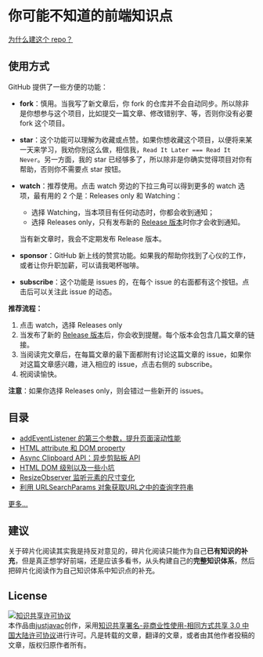 # 你可能不知道的前端知识点

[为什么建这个 repo？](https://github.com/justjavac/the-front-end-knowledge-you-may-not-know/blob/master/archives/000-why.md)

## 使用方式

GitHub 提供了一些方便的功能：

- **fork**：慎用。当我写了新文章后，你 fork 的仓库并不会自动同步。所以除非是你想参与这个项目，比如提交一篇文章、修改错别字、等，否则你没有必要 fork 这个项目。

- **star**：这个功能可以理解为收藏或点赞。如果你想收藏这个项目，以便将来某一天来学习，我劝你别这么做，相信我，`Read It Later === Read It Never`。另一方面，我的 star 已经够多了，所以除非是你确实觉得项目对你有帮助，否则你不需要点 star 按钮。

- **watch**：推荐使用。点击 watch 旁边的下拉三角可以得到更多的 watch 选项，最有用的 2 个是：Releases only 和 Watching：

  - 选择 Watching，当本项目有任何动态时，你都会收到通知；
  - 选择 Releases only，只有发布新的 [Release 版本](https://github.com/justjavac/the-front-end-knowledge-you-may-not-know/releases)时你才会收到通知。

  当有新文章时，我会不定期发布 Release 版本。

- **sponsor**：GitHub 新上线的赞赏功能。如果我的帮助你找到了心仪的工作，或者让你升职加薪，可以请我喝杯咖啡。

- **subscribe**：这个功能是 issues 的，在每个 issue 的右面都有这个按钮。点击后可以关注此 issue 的动态。

**推荐流程：**

1. 点击 watch，选择 Releases only
2. 当发布了新的 [Release 版本](https://github.com/justjavac/the-front-end-knowledge-you-may-not-know/releases)后，你会收到提醒。每个版本会包含几篇文章的链接。
3. 当阅读完文章后，在每篇文章的最下面都附有讨论这篇文章的 issue，如果你对这篇文章感兴趣，进入相应的 issue，点击右侧的 subscribe。
4. 祝阅读愉快。

**注意**：如果你选择 Releases only，则会错过一些新开的 issues。

## 目录

- [addEventListener 的第三个参数，提升页面滚动性能](https://github.com/justjavac/the-front-end-knowledge-you-may-not-know/blob/master/archives/006-web-scrolling-performance-optimization-passive-event-listeners.md)
- [HTML attribute 和 DOM property](https://github.com/justjavac/the-front-end-knowledge-you-may-not-know/blob/master/archives/015-dom-attributes-and-properties.md)
- [Async Clipboard API：异步剪贴板 API](https://github.com/justjavac/the-front-end-knowledge-you-may-not-know/blob/master/archives/023-clipboardapi.md)
- [HTML DOM 级别以及一些小坑](https://github.com/justjavac/the-front-end-knowledge-you-may-not-know/blob/master/archives/014-dom-level.md)
- [ResizeObserver 监听元素的尺寸变化](https://github.com/justjavac/the-front-end-knowledge-you-may-not-know/issues/18)
- [利用 URLSearchParams 对象获取URL之中的查询字符串](https://github.com/justjavac/the-front-end-knowledge-you-may-not-know/issues/31)

[更多...](https://github.com/justjavac/the-front-end-knowledge-you-may-not-know/issues)

## 建议

关于碎片化阅读其实我是持反对意见的，碎片化阅读只能作为自己**已有知识的补充**，但是真正想学好前端，还是应该多看书，从头构建自己的**完整知识体系**，然后把碎片化阅读作为自己知识体系中知识点的补充。

## License

<a rel="license" href="http://creativecommons.org/licenses/by-nc-sa/3.0/cn/"><img alt="知识共享许可协议" style="border-width:0" src="http://i.creativecommons.org/l/by-nc-sa/3.0/cn/88x31.png" /></a><br />本<span xmlns:dct="http://purl.org/dc/terms/" href="http://purl.org/dc/dcmitype/Text" rel="dct:type">作品</span>由<a xmlns:cc="http://creativecommons.org/ns#" href="http://justjavac.com" property="cc:attributionName" rel="cc:attributionURL">justjavac</a>创作，采用<a rel="license" href="http://creativecommons.org/licenses/by-nc-sa/3.0/cn/">知识共享署名-非商业性使用-相同方式共享 3.0 中国大陆许可协议</a>进行许可。凡是转载的文章，翻译的文章，或者由其他作者投稿的文章，版权归原作者所有。

